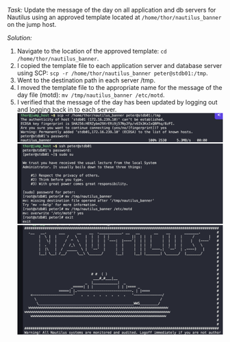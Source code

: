 *Task:*
 Update the message of the day on all application and db servers for Nautilus using an approved template located at `/home/thor/nautilus_banner` on the jump host.

*Solution:*
1. Navigate to the location of the approved template: `cd /home/thor/nautilus_banner`.
2. I copied the template file to each application server and database server using SCP: `scp -r /home/thor/nautilus_banner peter@stdb01:/tmp`.
3. Went to the destination path in each server /tmp.
4. I moved the template file to the appropriate name for the message of the day file (motd): `mv /tmp/nautilus_banner /etc/motd`.
5. I verified that the message of the day has been updated by logging out and logging back in to each server.
![image1](./images/banner1.png)
![image1](./images/banner2.png)
![image1](./images/banner3.png)
